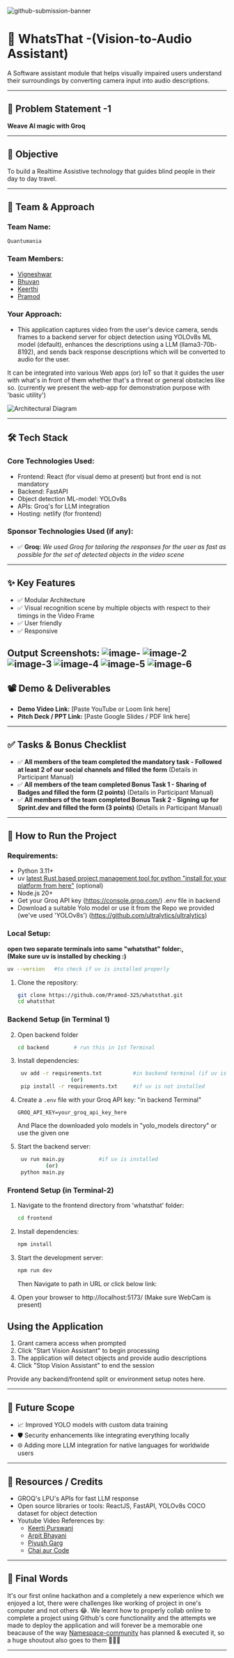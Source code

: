 ![github-submission-banner](https://github.com/user-attachments/assets/a1493b84-e4e2-456e-a791-ce35ee2bcf2f)

# 🚀 WhatsThat -(Vision-to-Audio Assistant)

A Software assistant module that helps visually impaired users understand their surroundings by converting camera input into audio descriptions.
<br>

---

## 📌 Problem Statement -1

**Weave AI magic with Groq**

---

## 🎯 Objective

To build a Realtime Assistive technology that guides blind people in their day to day travel.

---

## 🧠 Team & Approach

### Team Name:  
`Quantumania`

### Team Members:  
- [Vigneshwar](https://github.com/Vigneshwar4053)
- [Bhuvan](https://github.com/bhuvan308)  
- [Keerthi](https://github.com/keerthiboga) 
- [Pramod](https://github.com/Pramod-325)

### Your Approach:  
- This application captures video from the user's device camera, sends frames to a backend server for object detection using YOLOv8s ML model (default), enhances the descriptions using a LLM (llama3-70b-8192), and sends back response descriptions which will be converted to audio for the user.

It can be integrated into various Web apps (or) IoT so that it guides the user with what's in front of them whether that's a threat or general obstacles like so. (currently we present the web-app for demonstration purpose with 'basic utility')

![Architectural Diagram](https://github.com/Pramod-325/whatsthat/blob/main/WhatsThat_Architecture.png)

---

## 🛠️ Tech Stack

### Core Technologies Used:
- Frontend: React (for visual demo at present) but front end is not mandatory
- Backend: FastAPI
- Object detection ML-model: YOLOv8s
- APIs: Groq's for LLM integration
- Hosting: netlify (for frontend)

### Sponsor Technologies Used (if any):
- ✅ **Groq:** _We used Groq for tailoring the responses for the user as fast as possible for the set of detected objects in the video scene_
---

## ✨ Key Features
- ✅ Modular Architecture
- ✅ Visual recognition scene by multiple objects with respect to their timings in the Video Frame
- ✅ User friendly
- ✅ Responsive

Output Screenshots:
![image-](https://github.com/Pramod-325/whatsthat/blob/main/demo_files%2Feqnycujrnpauuwlcogie.webp)
![image-2](https://github.com/Pramod-325/whatsthat/blob/main/demo_files%2Fdi8h70orx0dzsogu8hf3.webp)
![image-3](https://github.com/Pramod-325/whatsthat/blob/main/demo_files%2Fjgmoevhijyt0gc4tcxyc.webp)
![image-4](https://github.com/Pramod-325/whatsthat/blob/main/demo_files%2Fixkb8a9svcdw56k2bnlc.webp)
![image-5](https://github.com/Pramod-325/whatsthat/blob/main/demo_files%2Fuq8bfeucgfcts3rvha0o.webp)
![image-6](https://github.com/Pramod-325/whatsthat/blob/main/demo_files%2Fxgrakx9twuqrjt7zbfhr.webp)
---

## 📽️ Demo & Deliverables

- **Demo Video Link:** [Paste YouTube or Loom link here]  
- **Pitch Deck / PPT Link:** [Paste Google Slides / PDF link here]  

---

## ✅ Tasks & Bonus Checklist

- ✅ **All members of the team completed the mandatory task - Followed at least 2 of our social channels and filled the form** (Details in Participant Manual)  
- ✅ **All members of the team completed Bonus Task 1 - Sharing of Badges and filled the form (2 points)**  (Details in Participant Manual)
- ✅ **All members of the team completed Bonus Task 2 - Signing up for Sprint.dev and filled the form (3 points)**  (Details in Participant Manual)

---

## 🧪 How to Run the Project

### Requirements:
- Python 3.11+
- uv [latest Rust based project management tool for python "install for your platform from here"](https://docs.astral.sh/uv/getting-started/installation/) (optional)
- Node.js 20+
- Get your Groq API key (https://console.groq.com/) .env file in backend
- Download a suitable Yolo model or use it from the Repo we provided (we've used 'YOLOv8s') (https://github.com/ultralytics/ultralytics)

### Local Setup:
**open two separate terminals into same "whatsthat" folder:,<br>(Make sure uv is installed by checking :)**
```bash
uv --version   #to check if uv is installed properly
   ```

1. Clone the repository:
   ```bash
   git clone https://github.com/Pramod-325/whatsthat.git
   cd whatsthat
   ```
### Backend Setup (in Terminal 1)
2. Open backend folder
   ```bash
   cd backend        # run this in 1st Terminal
   ```

3. Install dependencies:
   ```bash
    uv add -r requirements.txt          #in backend terminal (if uv is installed)
                    (or)
    pip install -r requirements.txt     #if uv is not installed
   ```

4. Create a `.env` file with your Groq API key: "in backend Terminal"
   ```
   GROQ_API_KEY=your_groq_api_key_here
   ```
   And Place the downloaded yolo models in "yolo_models directory" or use the given one

5. Start the backend server:
   ```bash
    uv run main.py           #if uv is installed
            (or)
    python main.py
   ```

### Frontend Setup (in Terminal-2)

1. Navigate to the frontend directory from 'whatsthat' folder:
   ```bash
   cd frontend
   ```

2. Install dependencies:
   ```bash
   npm install
   ```

3. Start the development server:
   ```bash
   npm run dev
   ```
   Then Navigate to path in URL or click below link:

4. Open your browser to http://localhost:5173/ (Make sure WebCam is present)

## Using the Application

1. Grant camera access when prompted
2. Click "Start Vision Assistant" to begin processing
3. The application will detect objects and provide audio descriptions
4. Click "Stop Vision Assistant" to end the session


Provide any backend/frontend split or environment setup notes here.

---

## 🧬 Future Scope

- 📈 Improved YOLO models with custom data training
- 🛡️ Security enhancements like integrating everything locally
- 🌐 Adding more LLM integration for native languages for worldwide users

---

## 📎 Resources / Credits

- GROQ's LPU's APIs for fast LLM response
- Open source libraries or tools: ReactJS, FastAPI, YOLOv8s COCO dataset for object detection
- Youtube Video References by:
    - [Keerti Purswani](https://www.youtube.com/@KeertiPurswani/videos)
    - [Arpit Bhayani](https://www.youtube.com/@AsliEngineering/videos)
    - [Piyush Garg](https://www.youtube.com/@piyushgargdev/videos)
    - [Chai aur Code](https://www.youtube.com/@chaiaurcode/videos)

---

## 🏁 Final Words

It's our first online hackathon and a completely a new experience which we enjoyed a lot, there were challenges like working of project in one's computer and not others 😂. We learnt how to properly collab online to complete a project using Github's core functionality and the attempts we made to deploy the application and will forever be a memorable one beacause of the way [Namespace-community](https://www.namespacecomm.in) has planned & executed it, so a huge shoutout also goes to them 🎊🎉🎉

---